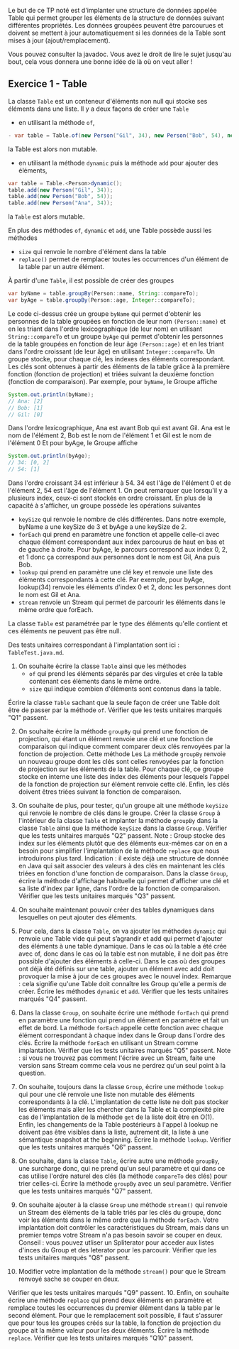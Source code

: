 Le but de ce TP noté est d'implanter une structure de données appelée Table qui permet grouper les éléments de la structure de données suivant différentes propriétés.
Les données groupées peuvent être parcourues et doivent se mettent à jour automatiquement si les données de la Table sont mises à jour (ajout/remplacement).

Vous pouvez consulter la javadoc.
Vous avez le droit de lire le sujet jusqu'au bout, cela vous donnera une bonne idée de là où on veut aller !

## Exercice 1 - Table
La classe `Table` est un conteneur d'éléments non null qui stocke ses éléments dans une liste.
Il y a deux façons de créer une `Table`
- en utilisant la méthode `of`,
```Java
- var table = Table.of(new Person("Gil", 34), new Person("Bob", 54), new Person("Ana", 34));
```
la Table est alors non mutable.
- en utilisant la méthode `dynamic` puis la méthode `add` pour ajouter des éléments,
```Java
var table = Table.<Person>dynamic();
table.add(new Person("Gil", 34));
table.add(new Person("Bob", 54));
table.add(new Person("Ana", 34));
```
la `Table` est alors mutable.

En plus des méthodes `of`, `dynamic` et `add`, une Table possède aussi les méthodes
- `size` qui renvoie le nombre d'élément dans la table
- `replace()` permet de remplacer toutes les occurrences d'un élément de la table par un autre élément.

À partir d'une `Table`, il est possible de créer des groupes
```Java
var byName = table.groupBy(Person::name, String::compareTo);
var byAge = table.groupBy(Person::age, Integer::compareTo);
```

Le code ci-dessus crée un groupe `byName` qui permet d'obtenir les personnes de la table groupées en fonction de leur nom `(Person::name)` et en les triant dans l'ordre lexicographique (de leur nom) en utilisant `String::compareTo` et un groupe `byAge` qui permet d'obtenir les personnes de la table groupées en fonction de leur âge `(Person::age)` et en les triant dans l'ordre croissant (de leur âge) en utilisant `Integer::compareTo`.
Un groupe stocke, pour chaque clé, les indexes des éléments correspondant. Les clés sont obtenues à partir des éléments de la table grâce à la première fonction (fonction de projection) et triées suivant la deuxième fonction (fonction de comparaison).
Par exemple, pour `byName`, le Groupe affiche
```Java
System.out.println(byName);
// Ana: [2]
// Bob: [1]
// Gil: [0]
```

Dans l'ordre lexicographique, Ana est avant Bob qui est avant Gil. Ana est le nom de l'élément 2, Bob est le nom de l'élément 1 et Gil est le nom de l'élément 0
Et pour byAge, le Groupe affiche
```Java
System.out.println(byAge);
// 34: [0, 2]
// 54: [1]
```

Dans l'ordre croissant 34 est inférieur à 54. 34 est l'âge de l'élément 0 et de l'élément 2, 54 est l'âge de l'élément 1.
On peut remarquer que lorsqu'il y a plusieurs index, ceux-ci sont stockés en ordre croissant.
En plus de la capacité à s'afficher, un groupe possède les opérations suivantes
- `keySize` qui renvoie le nombre de clés différentes. Dans notre exemple, byName a une keySize de 3 et byAge a une keySize de 2.
- `forEach` qui prend en paramètre une fonction et appelle celle-ci avec chaque élément correspondant aux index parcourus de haut en bas et de gauche à droite. 
Pour byAge, le parcours correspond aux index 0, 2, et 1 donc ça correspond aux personnes dont le nom est Gil, Ana puis Bob.
- `lookup` qui prend en paramètre une clé key et renvoie une liste des éléments correspondants à cette clé. 
Par exemple, pour byAge, lookup(34) renvoie les éléments d'index 0 et 2, donc les personnes dont le nom est Gil et Ana.
- `stream` renvoie un Stream qui permet de parcourir les éléments dans le même ordre que forEach.

La classe `Table` est paramétrée par le type des éléments qu'elle contient et ces éléments ne peuvent pas être null.

Des tests unitaires correspondant à l'implantation sont ici : `TableTest.java.md`.

1. On souhaite écrire la classe `Table` ainsi que les méthodes
   - `of` qui prend les éléments séparés par des virgules et crée la table contenant ces éléments dans le même ordre.
   - `size` qui indique combien d'éléments sont contenus dans la table.

Écrire la classe `Table` sachant que la seule façon de créer une Table doit être de passer par la méthode `of`.
Vérifier que les tests unitaires marqués "Q1" passent.

2. On souhaite écrire la méthode `groupBy` qui prend une fonction de projection, qui étant un élément renvoie une clé et une fonction de comparaison qui indique comment comparer deux clés renvoyées par la fonction de projection. 
Cette méthode Les La méthode `groupBy` renvoie un nouveau groupe dont les clés sont celles renvoyées par la fonction de projection sur les éléments de la table. Pour chaque clé, ce groupe stocke en interne une liste des index des éléments pour lesquels l'appel de la fonction de projection sur élément renvoie cette clé. Enfin, les clés doivent êtres triées suivant la fonction de comparaison.

3. On souhaite de plus, pour tester, qu'un groupe ait une méthode `keySize` qui renvoie le nombre de clés dans le groupe.
Créer la classe `Group` à l'intérieur de la classe `Table` et implanter la méthode `groupBy` dans la classe `Table` ainsi que la méthode `keySize` dans la classe `Group`.
Vérifier que les tests unitaires marqués "Q2" passent.
Note : Group stocke des index sur les éléments plutôt que des éléments eux-mêmes car on en a besoin pour simplifier l'implantation de la méthode `replace` que nous introduirons plus tard.
Indication : il existe déjà une structure de donnée en Java qui sait associer des valeurs à des clés en maintenant les clés triées en fonction d'une fonction de comparaison.
Dans la classe `Group`, écrire la méthode d'affichage habituelle qui permet d'afficher une clé et sa liste d'index par ligne, dans l'ordre de la fonction de comparaison.
Vérifier que les tests unitaires marqués "Q3" passent.

4. On souhaite maintenant pouvoir créer des tables dynamiques dans lesquelles on peut ajouter des éléments. 
5. Pour cela, dans la classe `Table`, on va ajouter les méthodes `dynamic` qui renvoie une Table vide qui peut s’agrandir et add qui permet d'ajouter des éléments à une table dynamique.
Dans le cas où la table a été crée avec of, donc dans le cas où la table est non mutable, il ne doit pas être possible d'ajouter des éléments à celle-ci.
Dans le cas où des groupes ont déjà été définis sur une table, ajouter un élément avec add doit provoquer la mise à jour de ces groupes avec le nouvel index. 
Remarque : cela signifie qu'une Table doit connaître les Group qu'elle a permis de créer.
Écrire les méthodes `dynamic` et `add`.
Vérifier que les tests unitaires marqués "Q4" passent.
5. Dans la classe `Group`, on souhaite écrire une méthode `forEach` qui prend en paramètre une fonction qui prend un élément en paramètre et fait un effet de bord. La méthode `forEach` appelle cette fonction avec chaque élément correspondant à chaque index dans le Group dans l'ordre des clés.
Écrire la méthode `forEach` en utilisant un Stream comme implantation.
Vérifier que les tests unitaires marqués "Q5" passent.
Note : si vous ne trouvez pas comment l'écrire avec un Stream, faite une version sans Stream comme cela vous ne perdrez qu'un seul point à la question.

6. On souhaite, toujours dans la classe `Group`, écrire une méthode `lookup` qui pour une clé renvoie une liste non mutable des éléments correspondants à la clé. 
L'implantation de cette liste ne doit pas stocker les éléments mais aller les chercher dans la Table et la complexité pire cas de l'implantation de la méthode `get` de la liste doit être en O(1).
Enfin, les changements de la Table postérieurs à l'appel à lookup ne doivent pas être visibles dans la liste, autrement dit, la liste à une sémantique snapshot at the beginning.
Écrire la méthode `lookup`.
Vérifier que les tests unitaires marqués "Q6" passent.

7. On souhaite, dans la classe `Table`, écrire autre une méthode `groupBy`, une surcharge donc, qui ne prend qu'un seul paramètre et qui dans ce cas utilise l'ordre naturel des clés (la méthode `compareTo` des clés) pour trier celles-ci.
Écrire la méthode `groupBy` avec un seul paramètre.
Vérifier que les tests unitaires marqués "Q7" passent.

8. On souhaite ajouter à la classe `Group` une méthode `stream()` qui renvoie un Stream des éléments de la table triés par les clés du groupe, donc voir les éléments dans le même ordre que la méthode `forEach`.
Votre implantation doit contrôler les caractéristiques du Stream, mais dans un premier temps votre Stream n'a pas besoin savoir se couper en deux.
Conseil : vous pouvez utliser un Spliterator pour acceder aux listes d'inces du Group et des Ieterator pour les parcourir.
Vérifier que les tests unitaires marqués "Q8" passent.
9. Modifier votre implantation de la méthode `stream()` pour que le Stream renvoyé sache se couper en deux.

Vérifier que les tests unitaires marqués "Q9" passent.
10. Enfin, on souhaite écrire une méthode `replace` qui prend deux éléments en paramètre et remplace toutes les occurrences du premier élément dans la table par le second élément.
Pour que le remplacement soit possible, il faut s'assurer que pour tous les groupes créés sur la table, la fonction de projection du groupe ait la même valeur pour les deux éléments.
Écrire la méthode `replace`.
Vérifier que les tests unitaires marqués "Q10" passent.